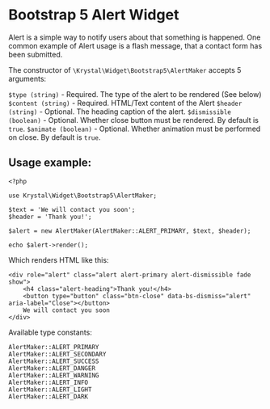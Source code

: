 
Bootstrap 5 Alert Widget
==========

Alert is a simple way to notify users about that something is happened. One common example of Alert usage is a flash message, that a contact form has been submitted.

The constructor of `\Krystal\Widget\Bootstrap5\AlertMaker` accepts 5 arguments:

`$type (string)` - Required. The type of the alert to be rendered (See below)
`$content (string)` - Required. HTML/Text content of the Alert
`$header (string)` - Optional. The heading caption of the alert.
`$dismissible (boolean)` - Optional. Whether close button must be rendered. By default is `true`.
`$animate (boolean)` - Optional. Whether animation must be performed on close. By default is `true`.

Usage example:
----

    <?php
    
    use Krystal\Widget\Bootstrap5\AlertMaker;
    
    $text = 'We will contact you soon';
    $header = 'Thank you!';
    
    $alert = new AlertMaker(AlertMaker::ALERT_PRIMARY, $text, $header);
    
    echo $alert->render();

Which renders HTML like this:

    <div role="alert" class="alert alert-primary alert-dismissible fade show">
        <h4 class="alert-heading">Thank you!</h4>
        <button type="button" class="btn-close" data-bs-dismiss="alert" aria-label="Close"></button>
        We will contact you soon
    </div>

Available type constants:

    AlertMaker::ALERT_PRIMARY
    AlertMaker::ALERT_SECONDARY
    AlertMaker::ALERT_SUCCESS
    AlertMaker::ALERT_DANGER
    AlertMaker::ALERT_WARNING
    AlertMaker::ALERT_INFO
    AlertMaker::ALERT_LIGHT
    AlertMaker::ALERT_DARK

